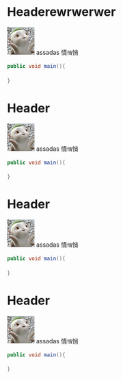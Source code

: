 <!-- TITLE: Home -->
<!-- SUBTITLE: A quick summary of Home -->

# Headerewrwerwer
![2065794108 5721 D 3 Ee 75 B 36 Big 64](/uploads/2065794108-5721-d-3-ee-75-b-36-big-64.jpg "2065794108 5721 D 3 Ee 75 B 36 Big 64")
assadas
情`悄`悄

```java
public void main(){
  
}
```

# Header
![2065794108 5721 D 3 Ee 75 B 36 Big 64](/uploads/2065794108-5721-d-3-ee-75-b-36-big-64.jpg "2065794108 5721 D 3 Ee 75 B 36 Big 64")
assadas
情`悄`悄

```java
public void main(){
  
}
```
# Header
![2065794108 5721 D 3 Ee 75 B 36 Big 64](/uploads/2065794108-5721-d-3-ee-75-b-36-big-64.jpg "2065794108 5721 D 3 Ee 75 B 36 Big 64")
assadas
情`悄`悄

```java
public void main(){
  
}
```
# Header
![2065794108 5721 D 3 Ee 75 B 36 Big 64](/uploads/2065794108-5721-d-3-ee-75-b-36-big-64.jpg "2065794108 5721 D 3 Ee 75 B 36 Big 64")
assadas
情`悄`悄

```java
public void main(){
  
}
```